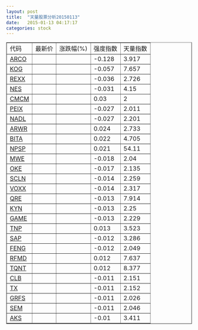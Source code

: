 ```yaml
---
layout: post
title:  "天量股票分析20150113"
date:   2015-01-13 04:17:17
categories: stock
---
```

<script type="text/javascript">
var stockList = []
stockList.push('gb_arco');
stockList.push('gb_kog');
stockList.push('gb_rexx');
stockList.push('gb_nes');
stockList.push('gb_cmcm');
stockList.push('gb_peix');
stockList.push('gb_nadl');
stockList.push('gb_arwr');
stockList.push('gb_bita');
stockList.push('gb_npsp');
stockList.push('gb_mwe');
stockList.push('gb_oke');
stockList.push('gb_scln');
stockList.push('gb_voxx');
stockList.push('gb_qre');
stockList.push('gb_kyn');
stockList.push('gb_game');
stockList.push('gb_tnp');
stockList.push('gb_sap');
stockList.push('gb_feng');
stockList.push('gb_rfmd');
stockList.push('gb_tqnt');
stockList.push('gb_clb');
stockList.push('gb_tx');
stockList.push('gb_grfs');
stockList.push('gb_sem');
stockList.push('gb_aks');
</script>

<table border="1">
 <tr>
  <td>代码</td>
  <td>最新价</td>
  <td>涨跌幅(%)</td>
 <td>强度指数</td>
 <td>天量指数</td>
</tr>
  <tr id="arco"><td><a href="http://stock.finance.sina.com.cn/usstock/quotes/ARCO.html" target="_blank">ARCO</a></td><td></td><td></td><td>-0.128</td><td>3.917</td></tr>
  <tr id="kog"><td><a href="http://stock.finance.sina.com.cn/usstock/quotes/KOG.html" target="_blank">KOG</a></td><td></td><td></td><td>-0.057</td><td>7.657</td></tr>
  <tr id="rexx"><td><a href="http://stock.finance.sina.com.cn/usstock/quotes/REXX.html" target="_blank">REXX</a></td><td></td><td></td><td>-0.036</td><td>2.726</td></tr>
  <tr id="nes"><td><a href="http://stock.finance.sina.com.cn/usstock/quotes/NES.html" target="_blank">NES</a></td><td></td><td></td><td>-0.031</td><td>4.15</td></tr>
  <tr id="cmcm"><td><a href="http://stock.finance.sina.com.cn/usstock/quotes/CMCM.html" target="_blank">CMCM</a></td><td></td><td></td><td>0.03</td><td>2</td></tr>
  <tr id="peix"><td><a href="http://stock.finance.sina.com.cn/usstock/quotes/PEIX.html" target="_blank">PEIX</a></td><td></td><td></td><td>-0.027</td><td>2.011</td></tr>
  <tr id="nadl"><td><a href="http://stock.finance.sina.com.cn/usstock/quotes/NADL.html" target="_blank">NADL</a></td><td></td><td></td><td>-0.027</td><td>2.201</td></tr>
  <tr id="arwr"><td><a href="http://stock.finance.sina.com.cn/usstock/quotes/ARWR.html" target="_blank">ARWR</a></td><td></td><td></td><td>0.024</td><td>2.733</td></tr>
  <tr id="bita"><td><a href="http://stock.finance.sina.com.cn/usstock/quotes/BITA.html" target="_blank">BITA</a></td><td></td><td></td><td>0.022</td><td>4.705</td></tr>
  <tr id="npsp"><td><a href="http://stock.finance.sina.com.cn/usstock/quotes/NPSP.html" target="_blank">NPSP</a></td><td></td><td></td><td>0.021</td><td>54.11</td></tr>
  <tr id="mwe"><td><a href="http://stock.finance.sina.com.cn/usstock/quotes/MWE.html" target="_blank">MWE</a></td><td></td><td></td><td>-0.018</td><td>2.04</td></tr>
  <tr id="oke"><td><a href="http://stock.finance.sina.com.cn/usstock/quotes/OKE.html" target="_blank">OKE</a></td><td></td><td></td><td>-0.017</td><td>2.135</td></tr>
  <tr id="scln"><td><a href="http://stock.finance.sina.com.cn/usstock/quotes/SCLN.html" target="_blank">SCLN</a></td><td></td><td></td><td>-0.014</td><td>2.259</td></tr>
  <tr id="voxx"><td><a href="http://stock.finance.sina.com.cn/usstock/quotes/VOXX.html" target="_blank">VOXX</a></td><td></td><td></td><td>-0.014</td><td>2.317</td></tr>
  <tr id="qre"><td><a href="http://stock.finance.sina.com.cn/usstock/quotes/QRE.html" target="_blank">QRE</a></td><td></td><td></td><td>-0.013</td><td>7.914</td></tr>
  <tr id="kyn"><td><a href="http://stock.finance.sina.com.cn/usstock/quotes/KYN.html" target="_blank">KYN</a></td><td></td><td></td><td>-0.013</td><td>2.25</td></tr>
  <tr id="game"><td><a href="http://stock.finance.sina.com.cn/usstock/quotes/GAME.html" target="_blank">GAME</a></td><td></td><td></td><td>-0.013</td><td>2.229</td></tr>
  <tr id="tnp"><td><a href="http://stock.finance.sina.com.cn/usstock/quotes/TNP.html" target="_blank">TNP</a></td><td></td><td></td><td>0.013</td><td>3.523</td></tr>
  <tr id="sap"><td><a href="http://stock.finance.sina.com.cn/usstock/quotes/SAP.html" target="_blank">SAP</a></td><td></td><td></td><td>-0.012</td><td>3.286</td></tr>
  <tr id="feng"><td><a href="http://stock.finance.sina.com.cn/usstock/quotes/FENG.html" target="_blank">FENG</a></td><td></td><td></td><td>-0.012</td><td>2.049</td></tr>
  <tr id="rfmd"><td><a href="http://stock.finance.sina.com.cn/usstock/quotes/RFMD.html" target="_blank">RFMD</a></td><td></td><td></td><td>0.012</td><td>7.637</td></tr>
  <tr id="tqnt"><td><a href="http://stock.finance.sina.com.cn/usstock/quotes/TQNT.html" target="_blank">TQNT</a></td><td></td><td></td><td>0.012</td><td>8.377</td></tr>
  <tr id="clb"><td><a href="http://stock.finance.sina.com.cn/usstock/quotes/CLB.html" target="_blank">CLB</a></td><td></td><td></td><td>-0.011</td><td>2.151</td></tr>
  <tr id="tx"><td><a href="http://stock.finance.sina.com.cn/usstock/quotes/TX.html" target="_blank">TX</a></td><td></td><td></td><td>-0.011</td><td>2.152</td></tr>
  <tr id="grfs"><td><a href="http://stock.finance.sina.com.cn/usstock/quotes/GRFS.html" target="_blank">GRFS</a></td><td></td><td></td><td>-0.011</td><td>2.026</td></tr>
  <tr id="sem"><td><a href="http://stock.finance.sina.com.cn/usstock/quotes/SEM.html" target="_blank">SEM</a></td><td></td><td></td><td>-0.011</td><td>2.046</td></tr>
  <tr id="aks"><td><a href="http://stock.finance.sina.com.cn/usstock/quotes/AKS.html" target="_blank">AKS</a></td><td></td><td></td><td>-0.01</td><td>3.411</td></tr>
</table>
